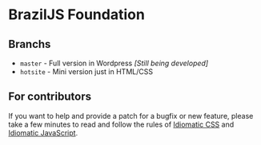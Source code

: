 # BrazilJS Foundation

## Branchs

* `master` - Full version in Wordpress *[Still being developed]*
* `hotsite` - Mini version just in HTML/CSS

## For contributors

If you want to help and provide a patch for a bugfix or new feature, please take a few minutes to read and follow the rules of [Idiomatic CSS](https://github.com/necolas/idiomatic-css) and [Idiomatic JavaScript](https://github.com/rwldrn/idiomatic.js/).